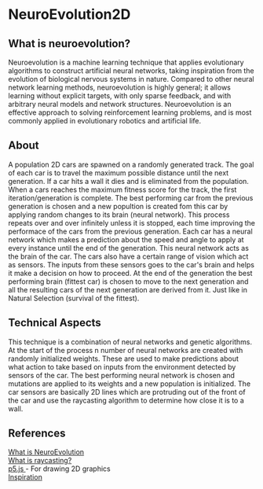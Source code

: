 # NeuroEvolution2D

<h2> What is neuroevolution? </h2> 
<p> 
Neuroevolution is a machine learning technique that applies evolutionary algorithms to construct artificial neural networks, taking inspiration from
the evolution of biological nervous systems in nature. Compared to other neural 
network learning methods, neuroevolution is highly general; it allows learning without 
explicit targets, with only sparse feedback, and with arbitrary neural models and network structures. 
Neuroevolution is an effective approach to solving reinforcement learning problems, and is most commonly 
applied in evolutionary robotics and artificial life.
</p> 

<h2> About </h2> 
<p> 
A population 2D cars are spawned on a randomly generated track. The goal of each car is to travel the maximum possible distance until the next generation. 
If a car hits a wall it dies and is eliminated from the population. When a cars reaches the maximum fitness score for the track, the first iteration/generation is complete.
The best performing car from the previous generation is chosen and a new popultion is created fom this car by applying random changes to its brain (neural network). 
This process repeats over and over infinitely unless it is stopped, each time improving the performace of the cars from the previous generation. 
Each car has a neural network which makes a prediction about the speed and angle to apply at every instance until the end of the generation. This neural network acts as 
the brain of the car. 
The cars also have a certain range of vision which act as sensors. The inputs from these sensors goes to the car's brain and helps it make a decision on how to proceed.
At the end of the generation the best performing brain (fittest car) is chosen to move to the next generation and all the resulting cars of the next generation are derived from it. Just like in 
Natural Selection (survival of the fittest).
</p> 

<h2> Technical Aspects </h2> 
<p> 
This technique is a combination of neural networks and genetic algorithms. At the start of the process n number of neural networks are created with randomly initialized weights.
These are used to make predictions about what action to take based on inputs from the environment detected by sensors of the car. 
The best performing neural network is chosen and mutations are applied to its weights and a new population is initialized. 
The car sensors are basically 2D lines which are protruding out of the front of the car and use the raycasting algorithm to determine how close it is to a wall.
</p> 

<h2>References </h2>
<a href='http://www.scholarpedia.org/article/Neuroevolution'> What is NeuroEvolution </a> <br>  
<a href='https://en.wikipedia.org/wiki/Ray_casting'> What is raycasting? </a> <br> 
<a href='https://p5js.org/'> p5.js </a> - For drawing 2D graphics  <br> 
<a href='https://www.youtube.com/user/shiffman'>Inspiration</a> <br> 

